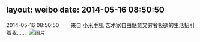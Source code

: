layout: weibo
date: 2014-05-16 08:50:50
---
<meta name="referrer" content="no-referrer" />

2014-05-16 08:50:50  &nbsp;&nbsp;&nbsp;&nbsp;&nbsp;&nbsp; 来自 <a href="http://app.weibo.com/t/feed/22zMnn" rel="nofollow">小米手机</a>
艺术家自由惬意又穷奢极欲的生活招引着我…… ​​​
![图片](https://ww3.sinaimg.cn/large/6d2a6003jw1egftvbsx4cj218g0p040v.jpg)
